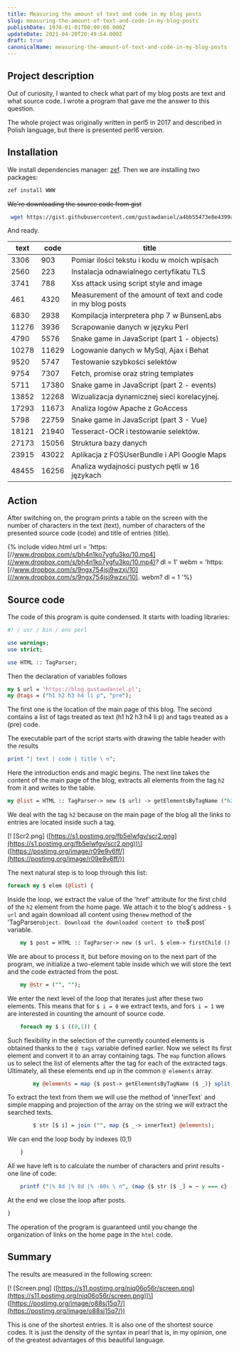 ```yaml
---
title: Measuring the amount of text and code in my blog posts
slug: measuring-the-amount-of-text-and-code-in-my-blog-posts
publishDate: 1970-01-01T00:00:00.000Z
updateDate: 2021-04-20T20:49:54.000Z
draft: true
canonicalName: measuring-the-amount-of-text-and-code-in-my-blog-posts
---
```


## Project description

Out of curiosity, I wanted to check what part of my blog posts are text and what source code. I wrote a program that gave me the answer to this question.

The whole project was originally written in perl5 in 2017 and described in Polish language, but there is presented perl6 version.

## Installation

We install dependencies manager: [zef](https://github.com/ugexe/zef). Then we are installing two packages:

```Bash
zef install WWW
```

~~We're downloading the source code from gist~~

```Bash
 wget https://gist.githubusercontent.com/gustawdaniel/a4bb55473e8e4399a5b087f1979e78d0/raw/3427bbd1f6b68c75e0481eaee0fc6f466db8af6d/count_text_and_code.pl -O count_text_and_code.pl
```

And ready.

|text|code|title|
|---|---|---|
|3306|903|Pomiar ilości tekstu i kodu w moich wpisach|
|2560|223|Instalacja odnawialnego certyfikatu TLS|
|3741|788|Xss attack using script style and image|
|461|4320|Measurement of the amount of text and code in my blog posts|
|6830|2938|Kompilacja interpretera php 7 w BunsenLabs|
|11276|3936|Scrapowanie danych w języku Perl|
|4790|5576|Snake game in JavaScript (part 1 - objects)|
|10278|11629|Logowanie danych w MySql, Ajax i Behat|
|9520|5747|Testowanie szybkości selektów|
|9754|7307|Fetch, promise oraz string templates|
|5711|17380|Snake game in JavaScript (part 2 - events)|
|13852|12268|Wizualizacja dynamicznej sieci korelacyjnej.|
|17293|11673|Analiza logów Apache z GoAccess|
|5798|22759|Snake game in JavaScript (part 3 - Vue)|
|18121|21940|Tesseract-OCR i testowanie selektów.|
|27173|15056|Struktura bazy danych|
|23915|43022|Aplikacja z FOSUserBundle i API Google Maps|
|48455|16256|Analiza wydajności pustych pętli w 16 językach|

## Action

After switching on, the program prints a table on the screen with the number of characters in the text (text), number of characters of the presented source code (code) and title of entries (title).

{% include video.html url = 'https: [//www.dropbox.com/s/bh4n1ko7ygfu3ko/10.mp4](//www.dropbox.com/s/bh4n1ko7ygfu3ko/10.mp4)? dl = 1' webm = 'https: [//www.dropbox.com/s/9ngx754jsj9wzxj/10](//www.dropbox.com/s/9ngx754jsj9wzxj/10). webm? dl = 1 '%}

## Source code

The code of this program is quite condensed. It starts with loading libraries:

```Perl
#! / usr / bin / env perl

use warnings;
use strict;

use HTML :: TagParser;
```

Then the declaration of variables follows

```Perl
my $ url = 'https://blog.gustawdaniel.pl';
my @tags = ("h1 h2 h3 h4 li p", "pre");
```

The first one is the location of the main page of this blog. The second contains a list of tags treated as text (h1 h2 h3 h4 li p) and tags treated as a (pre) code.

The executable part of the script starts with drawing the table header with the results

```Perl
print "| text | code | title \ n";
```

Here the introduction ends and magic begins. The next line takes the content of the main page of the blog, extracts all elements from the tag `h2` from it and writes to the table.

```Perl
my @list = HTML :: TagParser-> new ($ url) -> getElementsByTagName ("h2");
```

We deal with the tag `h2` because on the main page of the blog all the links to entries are located inside such a tag.

\[! \[Scr2.png\] ([https://s1.postimg.org/fb5elwfgv/scr2.png](https://s1.postimg.org/fb5elwfgv/scr2.png))\] ([https://postimg.org/image/r09e9v6ff/](https://postimg.org/image/r09e9v6ff/))

The next natural step is to loop through this list:

```Perl
foreach my $ elem (@list) {
```

Inside the loop, we extract the value of the 'href' attribute for the first child of the `h2` element from the home page. We attach it to the blog's address - `$ url` and again download all content using the`new` method of the 'TagParser`object. Download the downloaded content to the`$ post\` variable.

```Perl
    my $ post = HTML :: TagParser-> new ($ url. $ elem-> firstChild () -> getAttribute ("href"));
```

We are about to process it, but before moving on to the next part of the program, we initialize a two-element table inside which we will store the text and the code extracted from the post.

```Perl
    my @str = ("", "");
```

We enter the next level of the loop that iterates just after these two elements. This means that for `$ i = 0` we extract texts, and for`$ i = 1` we are interested in counting the amount of source code.

```Perl
    foreach my $ i ((0,1)) {
```

Such flexibility in the selection of the currently counted elements is obtained thanks to the `@ tags` variable defined earlier. Now we select its first element and convert it to an array containing tags. The `map` function allows us to select the list of elements after the tag for each of the extracted tags. Ultimately, all these elements end up in the common `@ elements` array.

```Perl
        my @elements = map {$ post-> getElementsByTagName ($ _)} split / /, $ tags [$ i];
```

To extract the text from them we will use the method of 'innerText\` and simple mapping and projection of the array on the string we will extract the searched texts.

```Perl
        $ str [$ i] = join ("", map {$ _-> innerText} @elements);
```

We can end the loop body by indexes (0,1)

```Perl
    }
```

All we have left is to calculate the number of characters and print results - one line of code:

```Perl
    printf ("|% 8d |% 8d |% -60s \ n", (map {$ str [$ _] = ~ y === c} (0,1)), $ elem-> innerText);
```

At the end we close the loop after posts.

```Perl
}
```

The operation of the program is guaranteed until you change the organization of links on the home page in the `html` code.

## Summary

The results are measured in the following screen:

\[! \[Screen.png\] ([https://s11.postimg.org/niq06o56r/screen.png](https://s11.postimg.org/niq06o56r/screen.png))\] ([https://postimg.org/image/o88sj15q7/](https://postimg.org/image/o88sj15q7/))

This is one of the shortest entries. It is also one of the shortest source codes. It is just the density of the syntax in pearl that is, in my opinion, one of the greatest advantages of this beautiful language.
